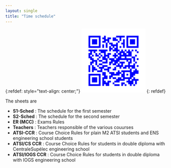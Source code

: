 ```yaml
---
layout: single
title: "Time schedule"
---
```


<!-- qrencode -o atsi-schedule.png --foreground=0000FF "http://master-atsi.github.io/schedule" -->

{:refdef: style="text-align: center;"}
<a href="https://docs.google.com/spreadsheets/d/1V5rGEalLvm3cPXI4kKUsgspOfOAncgvfPqi1jEGHOh8/" target="_blank" title="Click to see"><img src="/assets/images/atsi-schedule.png" alt="QR code of ATSI time schedule" style="height:200px;"></a>
{: refdef}

The sheets are
- **S1-Sched** : The schedule for the first semester
- **S2-Sched** : The schedule for the second semester
- **ER (MCC)** : Exams Rules
- **Teachers** : Teachers responsible of the various couurses
- **ATSI-CCR** : Course Choice Rules for plain M2 ATSI students and ENS engineering school students
- **ATSI/CS CCR** : Course Choice Rules for students in double diploma with CentraleSupélec engineering school
- **ATSI/IOGS CCR** : Course Choice Rules for students in double diploma with IOGS engineering school

<!-- Also possible with a redirection -->
<!-- <!DOCTYPE html> -->
<!-- <meta charset="utf-8"> -->
<!-- <title>Redirecting to https://example.com/</title> -->
<!-- <meta http-equiv="refresh" content="0; URL=https://example.com/"> -->
<!-- <link rel="canonical" href="https://example.com/"> -->
